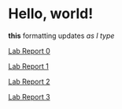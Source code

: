 # Hello, world!

**this** formatting updates _as I type_ 

[Lab Report 0](https://ucsdjonghun.github.io/CSE15L_Labreports-fa22/lab-report-1-week-0)

[Lab Report 1](https://ucsdjonghun.github.io/CSE15L_Labreports-fa22/lab-report-1-week-1)

[Lab Report 2](https://ucsdjonghun.github.io/CSE15L_Labreports-fa22/lab-report2-week-3)

[Lab Report 3](https://ucsdjonghun.github.io/CSE15L_Labreports-fa22/lab-report4-week-5)
